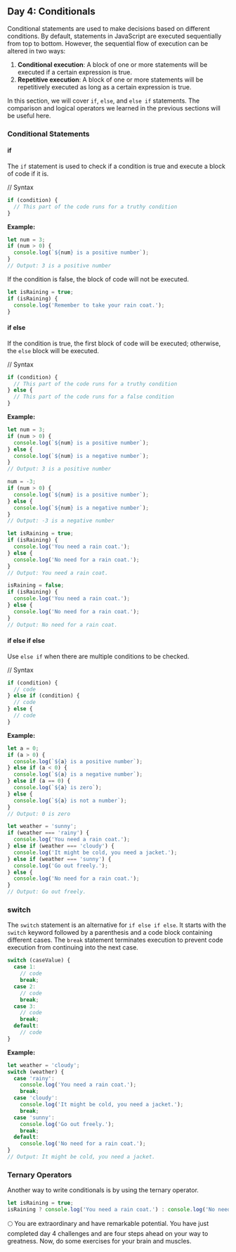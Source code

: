 ## Day 4: Conditionals

Conditional statements are used to make decisions based on different conditions. By default, statements in JavaScript are executed sequentially from top to bottom. However, the sequential flow of execution can be altered in two ways:

1. **Conditional execution**: A block of one or more statements will be executed if a certain expression is true.
2. **Repetitive execution**: A block of one or more statements will be repetitively executed as long as a certain expression is true.

In this section, we will cover `if`, `else`, and `else if` statements. The comparison and logical operators we learned in the previous sections will be useful here.

### Conditional Statements

#### if
The `if` statement is used to check if a condition is true and execute a block of code if it is.

// Syntax
```javascript
if (condition) {
  // This part of the code runs for a truthy condition
}
```

**Example:**
```javascript
let num = 3;
if (num > 0) {
  console.log(`${num} is a positive number`);
}
// Output: 3 is a positive number
```

If the condition is false, the block of code will not be executed.

```javascript
let isRaining = true;
if (isRaining) {
  console.log('Remember to take your rain coat.');
}
```

#### if else
If the condition is true, the first block of code will be executed; otherwise, the `else` block will be executed.

// Syntax
```javascript
if (condition) {
  // This part of the code runs for a truthy condition
} else {
  // This part of the code runs for a false condition
}
```

**Example:**
```javascript
let num = 3;
if (num > 0) {
  console.log(`${num} is a positive number`);
} else {
  console.log(`${num} is a negative number`);
}
// Output: 3 is a positive number

num = -3;
if (num > 0) {
  console.log(`${num} is a positive number`);
} else {
  console.log(`${num} is a negative number`);
}
// Output: -3 is a negative number

let isRaining = true;
if (isRaining) {
  console.log('You need a rain coat.');
} else {
  console.log('No need for a rain coat.');
}
// Output: You need a rain coat.

isRaining = false;
if (isRaining) {
  console.log('You need a rain coat.');
} else {
  console.log('No need for a rain coat.');
}
// Output: No need for a rain coat.
```

#### if else if else
Use `else if` when there are multiple conditions to be checked.

// Syntax
```javascript
if (condition) {
  // code
} else if (condition) {
  // code
} else {
  // code
}
```

**Example:**
```javascript
let a = 0;
if (a > 0) {
  console.log(`${a} is a positive number`);
} else if (a < 0) {
  console.log(`${a} is a negative number`);
} else if (a == 0) {
  console.log(`${a} is zero`);
} else {
  console.log(`${a} is not a number`);
}
// Output: 0 is zero

let weather = 'sunny';
if (weather === 'rainy') {
  console.log('You need a rain coat.');
} else if (weather === 'cloudy') {
  console.log('It might be cold, you need a jacket.');
} else if (weather === 'sunny') {
  console.log('Go out freely.');
} else {
  console.log('No need for a rain coat.');
}
// Output: Go out freely.
```

### switch
The `switch` statement is an alternative for `if else if else`. It starts with the `switch` keyword followed by a parenthesis and a code block containing different cases. The `break` statement terminates execution to prevent code execution from continuing into the next case.

```javascript
switch (caseValue) {
  case 1:
    // code
    break;
  case 2:
    // code
    break;
  case 3:
    // code
    break;
  default:
    // code
}
```

**Example:**
```javascript
let weather = 'cloudy';
switch (weather) {
  case 'rainy':
    console.log('You need a rain coat.');
    break;
  case 'cloudy':
    console.log('It might be cold, you need a jacket.');
    break;
  case 'sunny':
    console.log('Go out freely.');
    break;
  default:
    console.log('No need for a rain coat.');
}
// Output: It might be cold, you need a jacket.
```

### Ternary Operators
Another way to write conditionals is by using the ternary operator.

```javascript
let isRaining = true;
isRaining ? console.log('You need a rain coat.') : console.log('No need for a rain coat.');
```

🌕 You are extraordinary and have remarkable potential. You have just completed day 4 challenges and are four steps ahead on your way to greatness. Now, do some exercises for your brain and muscles.
